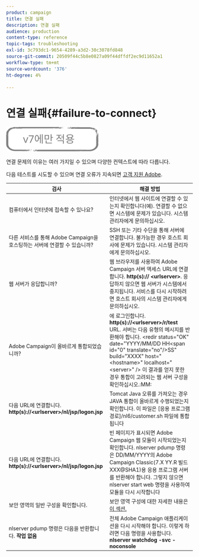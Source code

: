 ```yaml
---
product: campaign
title: 연결 실패
description: 연결 실패
audience: production
content-type: reference
topic-tags: troubleshooting
exl-id: 3c793dc1-9654-4289-a3d2-30c3078fd848
source-git-commit: 20509f44c5b8e0827a09f44dffdf2ec9d11652a1
workflow-type: tm+mt
source-wordcount: '376'
ht-degree: 4%

---
```


# 연결 실패{#failure-to-connect}

![](../../assets/v7-only.svg)

연결 문제의 이유는 여러 가지일 수 있으며 다양한 컨텍스트에 따라 다릅니다.

다음 테스트를 시도할 수 있으며 연결 오류가 지속되면 [고객 지원 Adobe](https://helpx.adobe.com/kr/enterprise/admin-guide.html/enterprise/using/support-for-experience-cloud.ug.html).



<table> 
<thead> 
<tr> 
<th>검사<br /> </th> 
<th>해결 방법<br /> </th> 
</tr> 
</thead> 
<tbody> 
<tr> 
<td>컴퓨터에서 인터넷에 접속할 수 있나요?</td> 
<td>인터넷에서 웹 사이트에 연결할 수 있는지 확인합니다(예). 연결할 수 없으면 시스템에 문제가 있습니다. 시스템 관리자에게 문의하십시오.</td>
</tr>
<tr> 
<td>다른 서비스를 통해 Adobe Campaign을 호스팅하는 서버에 연결할 수 있습니까?</td> 
<td>SSH 또는 기타 수단을 통해 서버에 연결합니다. 불가능한 경우 호스트 회사에 문제가 있습니다. 시스템 관리자에게 문의하십시오.</td>
</tr>
<tr> 
<td>웹 서버가 응답합니까?</td> 
<td>웹 브라우저를 사용하여 Adobe Campaign 서버 액세스 URL에 연결합니다. <b>http(s):// &lt;urlserver&gt;</b>. 응답하지 않으면 웹 서버가 시스템에서 중지됩니다. 서비스를 다시 시작하려면 호스트 회사의 시스템 관리자에게 문의하십시오.</td>
</tr>
<tr> 
<td>Adobe Campaign이 올바르게 통합되었습니까?</td> 
<td>에 로그인합니다. <b>http(s)://&lt;urlserver&gt;/r/test</b> URL. 서버는 다음 유형의 메시지를 반환해야 합니다. &lt;redir status="OK" date="YYYY/MM/DD HH&lt;span id="0" translate="no"/&gt;SS" build="XXXX" host="&lt;hostname&gt;" localhost="&lt;server&gt;" /&gt;
이 결과를 얻지 못한 경우 통합이 고려되는 웹 서버 구성을 확인하십시오.:MM:</td>
</tr>
<tr> 
<td>다음 URL에 연결합니다. <b>http(s)://&lt;urlserver&gt;/nl/jsp/logon.jsp</b></td>
<td>Tomcat Java 오류를 가져오는 경우 JAVA 통합이 올바르게 수행되었는지 확인합니다. 이 파일은 [응용 프로그램 경로]/nl6/customer.sh 파일에 통합됩니다</td>
</tr>
<tr> 
<td>다음 URL에 연결합니다. <b>http(s)://&lt;urlserver&gt;/nl/jsp/logon.jsp</b></td>
<td>빈 페이지가 표시되면 Adobe Campaign 웹 모듈이 시작되었는지 확인합니다. nlserver pdump 명령은 DD/MM/YYYY의 Adobe Campaign Classic(7.X YY.R 빌드 XXX@SHA1)용 응용 프로그램 서버를 반환해야 합니다. 그렇지 않으면 nlserver start web 명령을 사용하여 모듈을 다시 시작합니다</td>
</tr>
<tr>
<td>보안 영역의 일반 구성을 확인합니다.</td>
<td>보안 영역 구성에 대한 자세한 내용은 <a href="https://experienceleague.adobe.com/docs/campaign-classic/using/installing-campaign-classic/additional-configurations/configuring-campaign-server.html?lang=en#configuring-campaign-server"/>이 섹션.</a></td>
</tr>
<tr>
<td>nlserver pdump 명령은 다음을 반환합니다. <b>작업 없음</b></td>
<td>전체 Adobe Campaign 애플리케이션을 다시 시작해야 합니다. 이렇게 하려면 다음 명령을 사용합니다. <b>nlserver watchdog -svc -noconsole</b></td>
</tr>
</tbody> 
</table>
